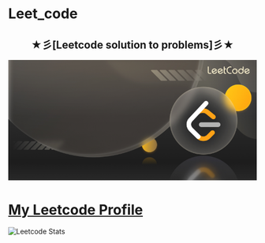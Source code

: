 # Leet_code

<h2 align='center'> ★彡[Leetcode solution to problems]彡★ </h2>


![leetcode image](leetcode.png)




# [My Leetcode Profile](https://leetcode.com/Ermi_Tekk/) 

![Leetcode Stats](https://leetcard.jacoblin.cool/Ermi_Tekk?ext=heatmap)
